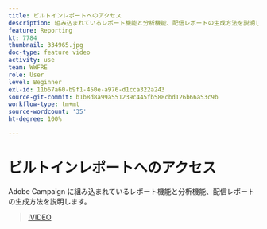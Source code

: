 ```yaml
---
title: ビルトインレポートへのアクセス
description: 組み込まれているレポート機能と分析機能、配信レポートの生成方法を説明します。
feature: Reporting
kt: 7784
thumbnail: 334965.jpg
doc-type: feature video
activity: use
team: WWFRE
role: User
level: Beginner
exl-id: 11b67a60-b9f1-450e-a976-d1cca322a243
source-git-commit: b1b8d8a99a551239c445fb588cbd126b66a53c9b
workflow-type: tm+mt
source-wordcount: '35'
ht-degree: 100%

---
```


# ビルトインレポートへのアクセス

Adobe Campaign に組み込まれているレポート機能と分析機能、配信レポートの生成方法を説明します。

>[!VIDEO](https://video.tv.adobe.com/v/334965?quality=12&learn=on)
